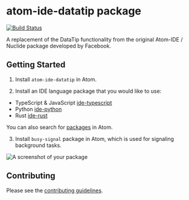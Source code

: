# atom-ide-datatip package

[![Build Status](https://badgen.net/travis/atom-ide-community/atom-ide-datatip/master)](https://travis-ci.org/atom-ide-community/atom-ide-datatip)

A replacement of the DataTip functionality from the original Atom-IDE / Nuclide package developed by Facebook.

## Getting Started

1. Install `atom-ide-datatip` in Atom.

2. Install an IDE language package that you would like to use:
  * TypeScript & JavaScript [ide-typescript](https://atom.io/packages/ide-typescript)
  * Python [ide-python](https://atom.io/packages/ide-python)
  * Rust [ide-rust](hhttps://atom.io/packages/ide-rust)

  You can also search for [packages](https://atom.io/packages/search?q=IDE) in Atom.

3. Install `busy-signal` package in Atom, which is used for signaling background tasks.

![A screenshot of your package](https://atom-ide-community.github.io/assets/images/screenshot-datatip.png)

## Contributing

Please see the [contributing guidelines](CONTRIBUTING.md).
